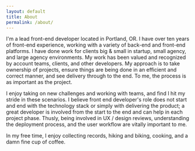 ```yaml
---
layout: default
title: About
permalink: /about/
---
```

I'm a lead front-end developer located in Portland, OR. I have over ten years of front-end experience, working with a variety of back-end and front-end platforms. I have done work for clients big & small in startup, small agency, and large agency environments. My work has been valued and recognized by account teams, clients, and other developers. My approach is to take ownership of projects, ensure things are being done in an efficient and correct manner, and see delivery through to the end. To me, the process is as important as the project.

I enjoy taking on new challenges and working with teams, and find I hit my stride in these scenarios. I believe front end developer's role does not start and end with the technology stack or simply with delivering the product; a great developer is involved from the start to the end and can help in each project phase. Thusly, being involved in UX / design reviews, understanding the deployment process, and the user workflow are vitally important to me.

In my free time, I enjoy collecting records, hiking and biking, cooking, and a damn fine cup of coffee.